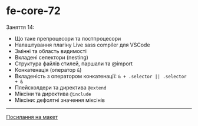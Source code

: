 # fe-core-72

Заняття 14:

- Що таке препроцесори та постпроцесори
- Налаштування плагіну Live sass compiler для VSCode
- Змінні та область видимості
- Вкладені селектори (nesting)
- Структура файлів стилей, паршали та @import
- Конкатенація (оператор `&`)
- Вкладеність з оператором конкатенації: `& + .selector || .selector + &`
- Плейсхолдери та директива `@extend`
- Міксіни та директива `@include`
- Міксіни: дефолтні значення міксінів

---

[Посилання на макет](https://www.figma.com/file/z6Rb84e4NKxe66QNokOWA8/Barbershop-EN?node-id=1374%3A32)
